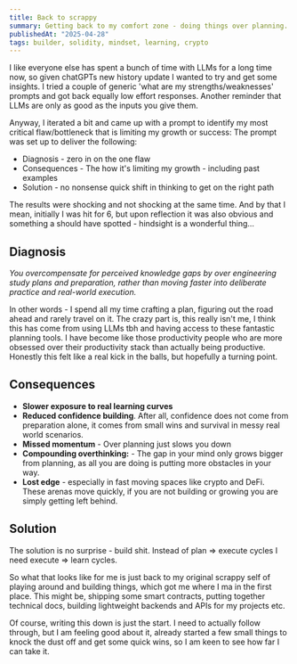 ```yaml
---
title: Back to scrappy
summary: Getting back to my comfort zone - doing things over planning.
publishedAt: "2025-04-28"
tags: builder, solidity, mindset, learning, crypto
---
```


I like everyone else has spent a bunch of time with LLMs for a long time now, so given chatGPTs new history update I wanted to try and get some insights. I tried a couple of generic 'what are my strengths/weaknesses' prompts and got back equally low effort responses. Another reminder that LLMs are only as good as the inputs you give them.

Anyway, I iterated a bit and came up with a prompt to identify my most critical flaw/bottleneck  that is limiting my growth or success: The prompt was set up to deliver the following:

- Diagnosis - zero in on the one flaw
- Consequences - The how it's limiting my growth - including past examples
- Solution - no nonsense quick shift in thinking to get on the right path

The results were shocking and not shocking at the same time. And by that I mean, initially I was hit for 6, but upon reflection it was also obvious and something a should have spotted - hindsight is a wonderful thing...

## Diagnosis

*You overcompensate for perceived knowledge gaps by over engineering study plans and preparation, rather than moving faster into deliberate practice and real-world execution.*

In other words - I spend all my time crafting a plan, figuring out the road ahead and rarely travel on it. The crazy part is, this really isn't me, I think this has come from using LLMs tbh and having access to these fantastic planning tools. I have become like those productivity people who are more obsessed over their productivity stack than actually being productive. Honestly this felt like a real kick in the balls, but hopefully a turning point.


## Consequences

- **Slower exposure to real learning curves**
- **Reduced confidence building**. After all, confidence does not come from preparation alone, it comes from small wins and survival in messy real world scenarios.
- **Missed momentum** - Over planning just slows you down
- **Compounding overthinking:** - The gap in your mind only grows bigger from planning, as all you are doing is putting more obstacles in your way.
- **Lost edge** - especially in fast moving spaces like crypto and DeFi. These arenas move quickly, if you are not building or growing you are simply getting left behind.

## Solution

The solution is no surprise - build shit. Instead of plan => execute cycles I need execute => learn cycles.

So what that looks like for me is just back to my original scrappy self of playing around and building things, which got me where I ma in the first place. This might be, shipping some smart contracts, putting together technical docs, building lightweight backends and APIs for my projects etc.

Of course, writing this down is just the start. I need to actually follow through, but I am feeling good about it, already started a few small things to knock the dust off and get some quick wins, so I am keen to see how far I can take it.
